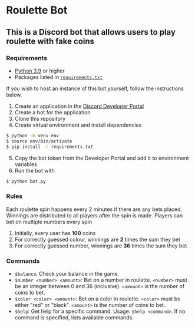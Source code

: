 # Roulette Bot
## This is a Discord bot that allows users to play roulette with fake coins

### Requirements

- [Python 3.9](https://www.python.org/downloads/) or higher
- Packages listed in [`requirements.txt`](requirements.txt)

If you wish to host an instance of this bot yourself, follow the instructions below.

1. Create an application in the [Discord Developer Portal](https://discord.com/developers/applications)
2. Create a bot for the application
3. Clone this repository
4. Create virtual environment and install dependencies
```bash
$ python -m venv env
$ source env/bin/activate
$ pip install -r requirements.txt
```
5. Copy the bot token from the Developer Portal and add it to environment variables
6. Run the bot with 
```bash 
$ python bot.py
```

### Rules
Each roulette spin happens every 2 minutes if there are any bets placed. 
Winnings are distributed to all players after the spin is made.
Players can bet on multiple numbers every spin
1. Initially, every user has **100** coins
2. For correctly guessed colour, winnings are **2** times the sum they bet
3. For correctly guessed number, winnings are **36** times the sum they bet


### Commands
- `$balance`: Check your balance in the game.
- `$number <number> <amount>`: Bet on a number in roulette. `<number>` must be an integer between 0 and 36 (inclusive). `<amount>` is the number of coins to bet.
- `$color <color> <amount>`: Bet on a color in roulette. `<color>` must be either "red" or "black". `<amount>` is the number of coins to bet.
- `$help`: Get help for a specific command. Usage: `$help <command>`. If no command is specified, lists available commands.
